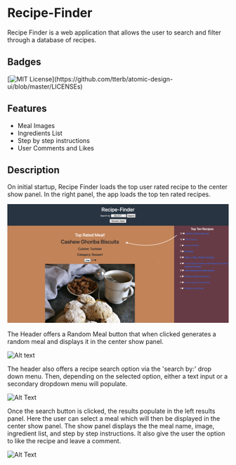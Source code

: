 # Recipe-Finder

Recipe Finder is a web application that allows the user to search and filter through a database of recipes. 

## Badges

[![MIT License](https://img.shields.io/apm/l/atomic-design-ui.svg?)](https://github.com/tterb/atomic-design-ui/blob/master/LICENSEs)

## Features

- Meal Images
- Ingredients List
- Step by step instructions
- User Comments and Likes

## Description
On initial startup, Recipe Finder loads the top user rated recipe to the center show panel.  In the right panel, the app loads the top ten rated recipes.

![Alt text](./images/RecipeFinder1.png)

The Header offers a Random Meal button that when clicked generates a random meal and displays it in the center show panel.

![Alt text](./images/RecipeFinderRandomBtn_AdobeExpress.gif)

The header also offers a recipe search option via the 'search by:' drop down menu.  Then, depending on the selected option, either a text input or a secondary dropdown menu will populate.  

![Alt Text](./images/RecipeFinderSearch.gif)

Once the search button is clicked, the results populate in the left results panel.  Here the user can select a meal which will then be displayed in the center show panel.  The show panel displays the the meal name, image, ingredient list, and step by step instructions.  It also give the user the option to like the recipe and leave a comment.

![Alt Text](./images/RecipeFinderLikeAndComment.gif)






